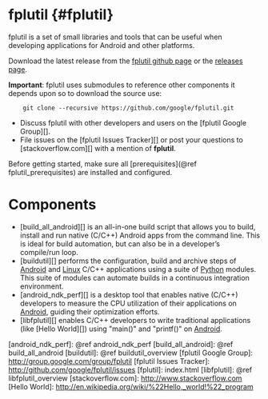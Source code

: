 fplutil    {#fplutil}
=======

fplutil is a set of small libraries and tools that can be useful when
developing applications for Android and other platforms.

Download the latest release from the
[fplutil github page](http://github.com/google/fplutil) or the
[releases page](https://github.com/google/fplutil/releases).

**Important**: fplutil uses submodules to reference other components it depends
upon so to download the source use:

~~~{.sh}
    git clone --recursive https://github.com/google/fplutil.git
~~~

   * Discuss fplutil with other developers and users on the
     [fplutil Google Group][].
   * File issues on the [fplutil Issues Tracker][]
     or post your questions to [stackoverflow.com][] with a mention of
     **fplutil**.

Before getting started, make sure all
[prerequisites](@ref fplutil_prerequisites) are installed and configured.

# Components

   * [build_all_android][] is an all-in-one build script that allows you to
     build, install and run native (C/C++) Android apps from the command line.
     This is ideal for build automation, but can also be in a developer’s
     compile/run loop.
   * [buildutil][] performs the configuration, build and archive steps
     of [Android][] and [Linux][] C/C++ applications using a suite of
     [Python][] modules.  This suite of modules can automate builds in a
     continuous integration environment.
   * [android_ndk_perf][] is a desktop tool that enables native (C/C++)
     developers to measure the CPU utilization of their applications on
     [Android][], guiding their optimization efforts.
   * [libfplutil][] enables C/C++ developers to write traditional applications
     (like [Hello World][]) using "main()" and "printf()" on [Android][].

  [Android]: http://www.android.com
  [Linux]: http://en.m.wikipedia.org/wiki/Linux
  [Python]: http://www.python.org
  [android_ndk_perf]: @ref android_ndk_perf
  [build_all_android]: @ref build_all_android
  [buildutil]: @ref buildutil_overview
  [fplutil Google Group]: http://group.google.com/group/fplutil
  [fplutil Issues Tracker]: http://github.com/google/fplutil/issues
  [fplutil]: index.html
  [libfplutil]: @ref libfplutil_overview
  [stackoverflow.com]: http://www.stackoverflow.com
  [Hello World]: http://en.wikipedia.org/wiki/%22Hello,_world!%22_program
